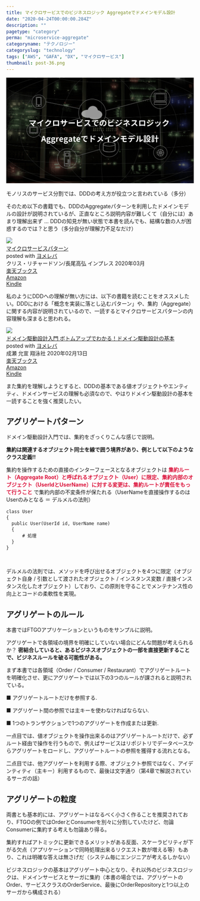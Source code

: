```yaml
---
title: マイクロサービスでのビジネスロジック Aggregateでドメインモデル設計
date: "2020-04-24T00:00:00.284Z"
description: ""
pagetype: "category"
perma: "microservice-aggregate"
categoryname: "テクノロジー"
categoryslug: "technology"
tags: ["AWS", "GAFA", "DX", "マイクロサービス"]
thumbnail: post-36.png
---
```


![](./post-36.png)

モノリスのサービス分割では、DDDの考え方が役立つと言われている（多分）

そのため以下の書籍でも、DDDのAggregateパターンを利用したドメインモデルの設計が説明されているが、正直なところ説明内容が難しくて（自分には）あまり理解出来ず ... DDDの知見が無い状態で本書を読んでも、結構な数の人が困惑するのでは？と思う（多分自分が理解力不足なだけ）

<div class="cstmreba"><div class="booklink-box"><div class="booklink-image"><a href="https://hb.afl.rakuten.co.jp/hgc/146fe51c.1fd043a3.146fe51d.605dc196/yomereba_main_202004051411239735?pc=http%3A%2F%2Fbooks.rakuten.co.jp%2Frb%2F16239274%2F%3Fscid%3Daf_ich_link_urltxt%26m%3Dhttp%3A%2F%2Fm.rakuten.co.jp%2Fev%2Fbook%2F" target="_blank" ><img src="https://thumbnail.image.rakuten.co.jp/@0_mall/book/cabinet/8583/9784295008583.jpg?_ex=160x160" style="border: none;" /></a></div><div class="booklink-info"><div class="booklink-name"><a href="https://hb.afl.rakuten.co.jp/hgc/146fe51c.1fd043a3.146fe51d.605dc196/yomereba_main_202004051411239735?pc=http%3A%2F%2Fbooks.rakuten.co.jp%2Frb%2F16239274%2F%3Fscid%3Daf_ich_link_urltxt%26m%3Dhttp%3A%2F%2Fm.rakuten.co.jp%2Fev%2Fbook%2F" target="_blank" >マイクロサービスパターン</a><div class="booklink-powered-date">posted with <a href="https://yomereba.com" rel="nofollow" target="_blank">ヨメレバ</a></div></div><div class="booklink-detail">クリス・リチャードソン/長尾高弘 インプレス 2020年03月    </div><div class="booklink-link2"><div class="shoplinkrakuten"><a href="https://hb.afl.rakuten.co.jp/hgc/146fe51c.1fd043a3.146fe51d.605dc196/yomereba_main_202004051411239735?pc=http%3A%2F%2Fbooks.rakuten.co.jp%2Frb%2F16239274%2F%3Fscid%3Daf_ich_link_urltxt%26m%3Dhttp%3A%2F%2Fm.rakuten.co.jp%2Fev%2Fbook%2F" target="_blank" >楽天ブックス</a></div><div class="shoplinkamazon"><a href="https://www.amazon.co.jp/exec/obidos/asin/4295008583/kanon123-22/" target="_blank" >Amazon</a></div><div class="shoplinkkindle"><a href="https://www.amazon.co.jp/gp/search?keywords=%E3%83%9E%E3%82%A4%E3%82%AF%E3%83%AD%E3%82%B5%E3%83%BC%E3%83%93%E3%82%B9%E3%83%91%E3%82%BF%E3%83%BC%E3%83%B3&__mk_ja_JP=%83J%83%5E%83J%83i&url=node%3D2275256051&tag=kanon123-22" target="_blank" >Kindle</a></div>                              	  	  	  	  	</div></div><div class="booklink-footer"></div></div></div>

私のようにDDDへの理解が無い方には、以下の書籍を読むことをオススメしたい。DDDにおける「概念を実装に落とし込むパターン」や、集約（Aggregate）に関する内容が説明されているので、一読するとマイクロサービスパターンの内容理解も深まると思われる。

<div class="cstmreba"><div class="booklink-box"><div class="booklink-image"><a href="https://hb.afl.rakuten.co.jp/hgc/146fe51c.1fd043a3.146fe51d.605dc196/yomereba_main_202004111104577927?pc=http%3A%2F%2Fbooks.rakuten.co.jp%2Frb%2F16167672%2F%3Fscid%3Daf_ich_link_urltxt%26m%3Dhttp%3A%2F%2Fm.rakuten.co.jp%2Fev%2Fbook%2F" target="_blank" ><img src="https://thumbnail.image.rakuten.co.jp/@0_mall/book/cabinet/0727/9784798150727.jpg?_ex=160x160" style="border: none;" /></a></div><div class="booklink-info"><div class="booklink-name"><a href="https://hb.afl.rakuten.co.jp/hgc/146fe51c.1fd043a3.146fe51d.605dc196/yomereba_main_202004111104577927?pc=http%3A%2F%2Fbooks.rakuten.co.jp%2Frb%2F16167672%2F%3Fscid%3Daf_ich_link_urltxt%26m%3Dhttp%3A%2F%2Fm.rakuten.co.jp%2Fev%2Fbook%2F" target="_blank" >ドメイン駆動設計入門 ボトムアップでわかる！ドメイン駆動設計の基本</a><div class="booklink-powered-date">posted with <a href="https://yomereba.com" rel="nofollow" target="_blank">ヨメレバ</a></div></div><div class="booklink-detail">成瀬 允宣 翔泳社 2020年02月13日    </div><div class="booklink-link2"><div class="shoplinkrakuten"><a href="https://hb.afl.rakuten.co.jp/hgc/146fe51c.1fd043a3.146fe51d.605dc196/yomereba_main_202004111104577927?pc=http%3A%2F%2Fbooks.rakuten.co.jp%2Frb%2F16167672%2F%3Fscid%3Daf_ich_link_urltxt%26m%3Dhttp%3A%2F%2Fm.rakuten.co.jp%2Fev%2Fbook%2F" target="_blank" >楽天ブックス</a></div><div class="shoplinkamazon"><a href="https://www.amazon.co.jp/exec/obidos/asin/479815072X/kanon123-22/" target="_blank" >Amazon</a></div><div class="shoplinkkindle"><a href="https://www.amazon.co.jp/gp/search?keywords=%E3%83%89%E3%83%A1%E3%82%A4%E3%83%B3%E9%A7%86%E5%8B%95%E8%A8%AD%E8%A8%88%E5%85%A5%E9%96%80%20%E3%83%9C%E3%83%88%E3%83%A0%E3%82%A2%E3%83%83%E3%83%97%E3%81%A7%E3%82%8F%E3%81%8B%E3%82%8B%EF%BC%81%E3%83%89%E3%83%A1%E3%82%A4%E3%83%B3%E9%A7%86%E5%8B%95%E8%A8%AD%E8%A8%88%E3%81%AE%E5%9F%BA%E6%9C%AC&__mk_ja_JP=%83J%83%5E%83J%83i&url=node%3D2275256051&tag=kanon123-22" target="_blank" >Kindle</a></div>                              	  	  	  	  	</div></div><div class="booklink-footer"></div></div></div>

また集約を理解しようとすると、DDDの基本である値オブジェクトやエンティティ、ドメインサービスの理解も必須なので、やはりドメイン駆動設計の基本を一読することを強く推奨したい。

## アグリゲートパターン

ドメイン駆動設計入門では、集約をざっくりこんな感じで説明。

**集約は関連するオブジェクト同士を線で囲う境界があり、例として以下のようなクラス定義!!**

集約を操作するための直接のインターフェースとなるオブジェクトは <span style="color: crimson; font-weight: bold;">集約ルート（Aggregate Root）と呼ばれるオブジェクト（User）に限定、集約内部のオブジェクト（UserIdとUserName）に対する変更は、集約ルートが責任をもって行うこと</span> で集約内部の不変条件が保たれる（UserNameを直接操作するのはUserのみとなる ＝ デルメルの法則）

```Csharp
class User
{
  public User(UserId id, UserName name)
  {
      # 処理
  }
}
```
<br/>

デルメルの法則では、メソッドを呼び出せるオブジェクトを4つに限定（オブジェクト自身 / 引数として渡されたオブジェクト / インスタンス変数 / 直接インスタンス化したオブジェクト）しており、この原則を守ることでメンテナンス性の向上とコードの柔軟性を実現。

## アグリゲートのルール

本書ではFTGOアプリケーションというものをサンプルに説明。

アグリゲートで各領域の境界を明確にしていない場合にどんな問題が考えられるか？ **密結合していると、あるビジネスオブジェクトの一部を直接更新することで、ビジネスルールを破る可能性がある。**

まず本書では各領域（Order / Consumer / Restaurant）でアグリゲートルートを明確化させ、更にアグリゲートでは以下の3つのルールが課されると説明されている。

<div class="blackboard-box">
<p>■ アグリゲートルートだけを参照する.</p>
<p>■ アグリゲート間の参照では主キーを使わなければならない.</p>
<p>■ 1つのトランザクションで1つのアグリゲートを作成または更新.</p>
<div class="chalk1"></div>
<div class="chalk2"></div>
</div>

一点目では、値オブジェクトを操作出来るのはアグリゲートルートだけで、必ずルート経由で操作を行うもので、例えばサービスはリポジトリでデータベースからアグリゲートをロードし、アグリゲートルートの参照を獲得する流れとなる。

二点目では、他アグリゲートを利用する際、オブジェクト参照ではなく、アイデンティティ（主キー）利用するもので、最後は文字通り（第4章で解説されているサーガの話）

## アグリゲートの粒度

両書とも基本的には、アグリゲートはなるべく小さく作ることを推奨されており、FTGOの例ではOrderとConsumerを別々に分割していたけど、勿論Consumerに集約する考えも勿論あり得る。

集約すればアトミックに更新できるメリットがある反面、スケーラビリティが下がる欠点（アプリケーションで同時処理出来るリクエスト数が増える等）もあり、これは明確な答えは無さげだ（システム毎にエンジニアが考えるしかない）

ビジネスロジックの基本はアグリゲート中心となり、それ以外のビジネスロジックは、ドメインサービスとサーガに集約（本書の場合では、アグリゲートのOrder、サービスクラスのOrderService、最後にOrderRepositoryと1つ以上のサーガから構成される）